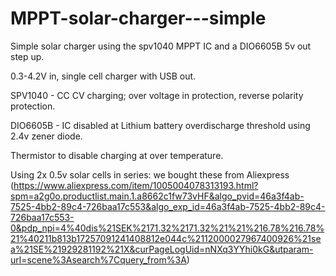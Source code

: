 # MPPT-solar-charger---simple
Simple solar charger using the spv1040 MPPT IC and a DIO6605B 5v out step up. 

0.3-4.2V in, single cell charger with USB out. 

SPV1040 - CC CV charging; over voltage in protection, reverse polarity protection. 

DIO6605B - IC disabled at Lithium battery overdischarge threshold using 2.4v zener diode. 

Thermistor to disable charging at over temperature. 

Using 2x 0.5v solar cells in series: we bought these from Aliexpress (https://www.aliexpress.com/item/1005004078313193.html?spm=a2g0o.productlist.main.1.a8662c1fw73vHF&algo_pvid=46a3f4ab-7525-4bb2-89c4-726baa17c553&algo_exp_id=46a3f4ab-7525-4bb2-89c4-726baa17c553-0&pdp_npi=4%40dis%21SEK%2171.32%2171.32%21%21%216.78%216.78%21%40211b813b17257091241408812e044c%2112000027967400926%21sea%21SE%21929281192%21X&curPageLogUid=nNXq3YYhi0kG&utparam-url=scene%3Asearch%7Cquery_from%3A)
